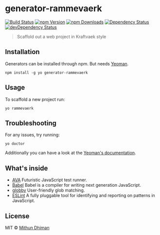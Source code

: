 # generator-rammevaerk

[![Build Status](https://img.shields.io/travis/kraftvaerk/generator-rammevaerk/master.svg?style=flat-square)](https://travis-ci.org/kraftvaerk/generator-rammevaerk) [![npm Version](https://img.shields.io/npm/v/generator-rammevaerk.svg?style=flat-square)](https://www.npmjs.com/package/generator-rammevaerk) [![npm Downloads](https://img.shields.io/npm/dm/generator-rammevaerk.svg?style=flat-square)](https://www.npmjs.com/package/generator-rammevaerk) [![Dependency Status](https://img.shields.io/david/kraftvaerk/generator-rammevaerk.svg?style=flat-square)](https://david-dm.org/kraftvaerk/generator-rammevaerk) [![devDependency Status](https://img.shields.io/david/dev/kraftvaerk/generator-rammevaerk.svg?style=flat-square)](https://david-dm.org/kraftvaerk/generator-rammevaerk/?type=dev)

> Scaffold out a web project in Kraftvaek style

## Installation

Generators can be installed through npm. But needs [Yeoman](https://github.com/yeoman/yo).

```
npm install -g yo generator-rammevaerk
```

## Usage

To scaffold a new project run:

```
yo rammevaerk
```

## Troubleshooting

For any issues, try running:

```
yo doctor
```

Additionally you can have a look at the [Yeoman's documentation](http://yeoman.io/).

## What's inside

* [AVA](https://github.com/avajs/ava) Futuristic JavaScript test runner.
* [Babel](https://babeljs.io/) Babel is a compiler for writing next generation JavaScript.
* [globby](https://github.com/sindresorhus/globby) User-friendly glob matching.
* [ESLint](https://eslint.org/) A fully pluggable tool for identifying and reporting on patterns in JavaScript.

## License

MIT © [Mithun Dhiman](http://mi2oon.com/)
